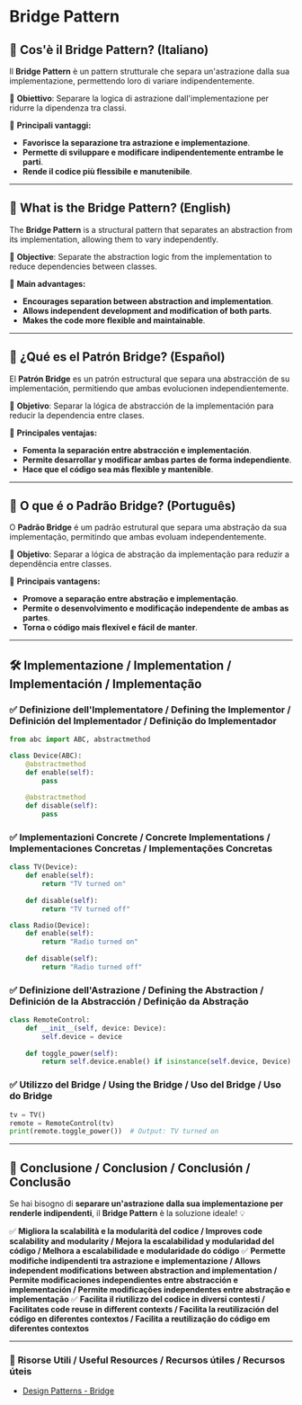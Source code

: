 # Bridge Pattern

## 📌 Cos'è il Bridge Pattern? (Italiano)
Il **Bridge Pattern** è un pattern strutturale che separa un'astrazione dalla sua implementazione, permettendo loro di variare indipendentemente.

🔹 **Obiettivo**: Separare la logica di astrazione dall'implementazione per ridurre la dipendenza tra classi.

🔹 **Principali vantaggi:**
- **Favorisce la separazione tra astrazione e implementazione**.
- **Permette di sviluppare e modificare indipendentemente entrambe le parti**.
- **Rende il codice più flessibile e manutenibile**.

---

## 📌 What is the Bridge Pattern? (English)
The **Bridge Pattern** is a structural pattern that separates an abstraction from its implementation, allowing them to vary independently.

🔹 **Objective**: Separate the abstraction logic from the implementation to reduce dependencies between classes.

🔹 **Main advantages:**
- **Encourages separation between abstraction and implementation**.
- **Allows independent development and modification of both parts**.
- **Makes the code more flexible and maintainable**.

---

## 📌 ¿Qué es el Patrón Bridge? (Español)
El **Patrón Bridge** es un patrón estructural que separa una abstracción de su implementación, permitiendo que ambas evolucionen independientemente.

🔹 **Objetivo**: Separar la lógica de abstracción de la implementación para reducir la dependencia entre clases.

🔹 **Principales ventajas:**
- **Fomenta la separación entre abstracción e implementación**.
- **Permite desarrollar y modificar ambas partes de forma independiente**.
- **Hace que el código sea más flexible y mantenible**.

---

## 📌 O que é o Padrão Bridge? (Português)
O **Padrão Bridge** é um padrão estrutural que separa uma abstração da sua implementação, permitindo que ambas evoluam independentemente.

🔹 **Objetivo**: Separar a lógica de abstração da implementação para reduzir a dependência entre classes.

🔹 **Principais vantagens:**
- **Promove a separação entre abstração e implementação**.
- **Permite o desenvolvimento e modificação independente de ambas as partes**.
- **Torna o código mais flexível e fácil de manter**.

---

## 🛠️ Implementazione / Implementation / Implementación / Implementação

### ✅ **Definizione dell'Implementatore / Defining the Implementor / Definición del Implementador / Definição do Implementador**
```python
from abc import ABC, abstractmethod

class Device(ABC):
    @abstractmethod
    def enable(self):
        pass
    
    @abstractmethod
    def disable(self):
        pass
```

### ✅ **Implementazioni Concrete / Concrete Implementations / Implementaciones Concretas / Implementações Concretas**
```python
class TV(Device):
    def enable(self):
        return "TV turned on"
    
    def disable(self):
        return "TV turned off"

class Radio(Device):
    def enable(self):
        return "Radio turned on"
    
    def disable(self):
        return "Radio turned off"
```

### ✅ **Definizione dell'Astrazione / Defining the Abstraction / Definición de la Abstracción / Definição da Abstração**
```python
class RemoteControl:
    def __init__(self, device: Device):
        self.device = device
    
    def toggle_power(self):
        return self.device.enable() if isinstance(self.device, Device) else self.device.disable()
```

### ✅ **Utilizzo del Bridge / Using the Bridge / Uso del Bridge / Uso do Bridge**
```python
tv = TV()
remote = RemoteControl(tv)
print(remote.toggle_power())  # Output: TV turned on
```

---

## 🚀 **Conclusione / Conclusion / Conclusión / Conclusão**
Se hai bisogno di **separare un'astrazione dalla sua implementazione per renderle indipendenti**, il **Bridge Pattern** è la soluzione ideale! 💡

✅ **Migliora la scalabilità e la modularità del codice / Improves code scalability and modularity / Mejora la escalabilidad y modularidad del código / Melhora a escalabilidade e modularidade do código**
✅ **Permette modifiche indipendenti tra astrazione e implementazione / Allows independent modifications between abstraction and implementation / Permite modificaciones independientes entre abstracción e implementación / Permite modificações independentes entre abstração e implementação**
✅ **Facilita il riutilizzo del codice in diversi contesti / Facilitates code reuse in different contexts / Facilita la reutilización del código en diferentes contextos / Facilita a reutilização do código em diferentes contextos**

---

### 📖 **Risorse Utili / Useful Resources / Recursos útiles / Recursos úteis**
- [Design Patterns - Bridge](https://refactoring.guru/design-patterns/bridge)

